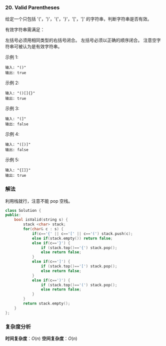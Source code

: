 ### 20. Valid Parentheses

给定一个只包括 '('，')'，'{'，'}'，'['，']' 的字符串，判断字符串是否有效。

有效字符串需满足：

左括号必须用相同类型的右括号闭合。
左括号必须以正确的顺序闭合。
注意空字符串可被认为是有效字符串。

示例 1:
```
输入: "()"
输出: true
```
示例 2:
```
输入: "()[]{}"
输出: true
```
示例 3:
```
输入: "(]"
输出: false
```
示例 4:
```
输入: "([)]"
输出: false
```
示例 5:
```
输入: "{[]}"
输出: true
```



### 解法

利用栈就行，注意不能 pop 空栈。

```cpp
class Solution {
public:
    bool isValid(string s) {
        stack <char> stack;
        for(char& c : s) {
            if(c=='{' || c=='[' || c=='(') stack.push(c);
            else if(stack.empty()) return false;
            else if(c=='}') {
                if (stack.top()=='{') stack.pop();
                else return false;
            }
            else if(c==']') {
                if (stack.top()=='[') stack.pop();
                else return false;
            }
            else if(c==')') {
                if (stack.top()=='(') stack.pop();
                else return false;
            }
        }
        return stack.empty();
    }
};
```



### 复杂度分析

**时间复杂度**：$O(n)$
**空间复杂度**：$O(n)$


